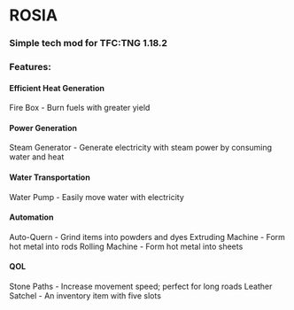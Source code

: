 # ROSIA

### Simple tech mod for TFC:TNG 1.18.2

### Features:

#### Efficient Heat Generation
Fire Box - Burn fuels with greater yield

#### Power Generation
Steam Generator - Generate electricity with steam power by consuming water and heat

#### Water Transportation
Water Pump - Easily move water with electricity

#### Automation
Auto-Quern - Grind items into powders and dyes
Extruding Machine - Form hot metal into rods
Rolling Machine - Form hot metal into sheets

#### QOL
Stone Paths - Increase movement speed; perfect for long roads
Leather Satchel - An inventory item with five slots